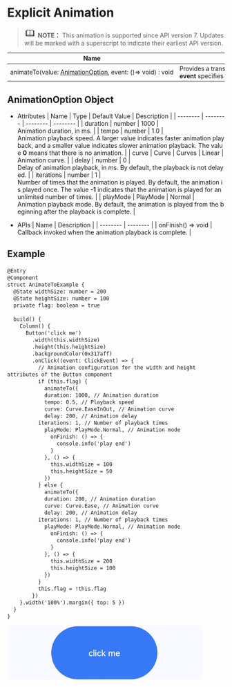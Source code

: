 # Explicit Animation


> ![icon-note.gif](public_sys-resources/icon-note.gif) **NOTE：**
> This animation is supported since API version 7. Updates will be marked with a superscript to indicate their earliest API version.

  | Name | Description | 
| -------- | -------- |
| animateTo(value:&nbsp;[AnimationOption](#animationoption-object),&nbsp;event:&nbsp;()=&gt;&nbsp;void)&nbsp;:&nbsp;void | Provides&nbsp;a&nbsp;transition&nbsp;animation&nbsp;when&nbsp;the&nbsp;status&nbsp;changes&nbsp;due&nbsp;to&nbsp;the&nbsp;closure&nbsp;code.<br/>**event**&nbsp;specifies&nbsp;the&nbsp;closure&nbsp;function&nbsp;that&nbsp;displays&nbsp;the&nbsp;dynamic&nbsp;effect.&nbsp;The&nbsp;system&nbsp;automatically&nbsp;inserts&nbsp;the&nbsp;transition&nbsp;animation&nbsp;if&nbsp;the&nbsp;status&nbsp;changes&nbsp;in&nbsp;the&nbsp;closure&nbsp;function. | 


## AnimationOption Object

- Attributes
    | Name | Type | Default&nbsp;Value | Description | 
  | -------- | -------- | -------- | -------- |
  | duration | number | 1000 | Animation&nbsp;duration,&nbsp;in&nbsp;ms. | 
  | tempo | number | 1.0 | Animation&nbsp;playback&nbsp;speed.&nbsp;A&nbsp;larger&nbsp;value&nbsp;indicates&nbsp;faster&nbsp;animation&nbsp;playback,&nbsp;and&nbsp;a&nbsp;smaller&nbsp;value&nbsp;indicates&nbsp;slower&nbsp;animation&nbsp;playback.&nbsp;The&nbsp;value&nbsp;**0**&nbsp;means&nbsp;that&nbsp;there&nbsp;is&nbsp;no&nbsp;animation. | 
  | curve | Curve&nbsp;\|&nbsp;Curves | Linear | Animation&nbsp;curve. | 
  | delay | number | 0 | Delay&nbsp;of&nbsp;animation&nbsp;playback,&nbsp;in&nbsp;ms.&nbsp;By&nbsp;default,&nbsp;the&nbsp;playback&nbsp;is&nbsp;not&nbsp;delayed. | 
  | iterations | number | 1 | Number&nbsp;of&nbsp;times&nbsp;that&nbsp;the&nbsp;animation&nbsp;is&nbsp;played.&nbsp;By&nbsp;default,&nbsp;the&nbsp;animation&nbsp;is&nbsp;played&nbsp;once.&nbsp;The&nbsp;value&nbsp;**-1**&nbsp;indicates&nbsp;that&nbsp;the&nbsp;animation&nbsp;is&nbsp;played&nbsp;for&nbsp;an&nbsp;unlimited&nbsp;number&nbsp;of&nbsp;times. | 
  | playMode | PlayMode | Normal | Animation&nbsp;playback&nbsp;mode.&nbsp;By&nbsp;default,&nbsp;the&nbsp;animation&nbsp;is&nbsp;played&nbsp;from&nbsp;the&nbsp;beginning&nbsp;after&nbsp;the&nbsp;playback&nbsp;is&nbsp;complete. | 


- APIs
    | Name | Description | 
  | -------- | -------- |
  | onFinish()&nbsp;=&gt;&nbsp;void | Callback&nbsp;invoked&nbsp;when&nbsp;the&nbsp;animation&nbsp;playback&nbsp;is&nbsp;complete. | 


## Example


```
@Entry
@Component
struct AnimateToExample {
  @State widthSize: number = 200
  @State heightSize: number = 100
  private flag: boolean = true

  build() {
    Column() {
      Button('click me')
        .width(this.widthSize)
        .height(this.heightSize)
        .backgroundColor(0x317aff)
        .onClick((event: ClickEvent) => {
          // Animation configuration for the width and height attributes of the Button component
          if (this.flag) {
            animateTo({
            duration: 1000, // Animation duration
            tempo: 0.5, // Playback speed
            curve: Curve.EaseInOut, // Animation curve
            delay: 200, // Animation delay
          iterations: 1, // Number of playback times
            playMode: PlayMode.Normal, // Animation mode
              onFinish: () => {
                console.info('play end')
              }
            }, () => {
              this.widthSize = 100
              this.heightSize = 50
            })
          } else {
            animateTo({
            duration: 200, // Animation duration
            curve: Curve.Ease, // Animation curve
            delay: 200, // Animation delay
          iterations: 1, // Number of playback times
            playMode: PlayMode.Normal, // Animation mode
              onFinish: () => {
                console.info('play end')
              }
            }, () => {
              this.widthSize = 200
              this.heightSize = 100
            })
          }
          this.flag = !this.flag
        })
    }.width('100%').margin({ top: 5 })
  }
}
```

![en-us_image_0000001256978345](figures/en-us_image_0000001256978345.gif)
